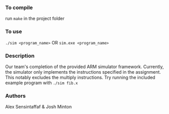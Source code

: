 ### To compile
run `make` in the project folder

### To use
`./sim <program_name>` OR `sim.exe <program_name>`

### Description 
Our team's completion of the provided ARM simulator framework. Currently, the simulator only implements the instructions specified in the assignment. This notably excludes the multiply instructions.
Try running the included example program with `./sim fib.x`

### Authors
Alex Sensintaffaf & Josh Minton
